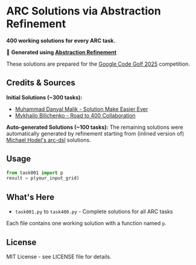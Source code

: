 # ARC Solutions via Abstraction Refinement

**400 working solutions for every ARC task.**

🔗 **Generated using [Abstraction Refinement](https://x.com/ccrisccris/status/1967432164024189413)**

These solutions are prepared for the [Google Code Golf 2025](https://www.kaggle.com/competitions/google-code-golf-2025/overview) competition.

## Credits & Sources

**Initial Solutions (~300 tasks):**

- [Muhammad Danyal Malik - Solution Make Easier Ever](https://www.kaggle.com/code/muhammaddanyalmalik/solution-make-easier-ever)
- [Mykhailo Bilichenko - Road to 400 Collaboration](https://www.kaggle.com/code/mbilichenko/road-to-400-collaboration)

**Auto-generated Solutions (~100 tasks):**
The remaining solutions were automatically generated by refinement starting from (inlined version of) [Michael Hodel's arc-dsl](https://github.com/michaelhodel/arc-dsl) solutions.

## Usage

```python
from task001 import p
result = p(your_input_grid)
```

## What's Here

- `task001.py` to `task400.py` - Complete solutions for all ARC tasks

Each file contains one working solution with a function named `p`.

## License

MIT License - see LICENSE file for details.